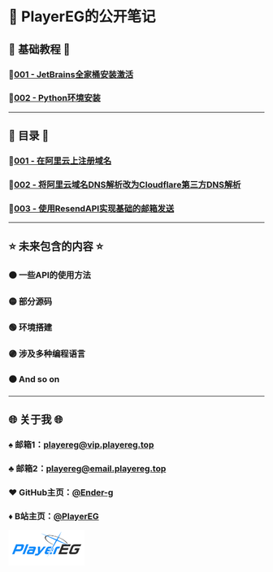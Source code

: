 # 💫 PlayerEG的公开笔记

## 🔷 基础教程 🔷

### 🔹[001 - JetBrains全家桶安装激活](MD/foundation/001%20-%20JetBrains全家桶安装激活.md)

### 🔹[002 - Python环境安装](MD/foundation/002%20-%20Python环境安装.md)

---

## 🔶 目录 🔶

### 🔸[001 - 在阿里云上注册域名](MD/001%20-%20在阿里云上注册域名.md)

### 🔸[002 - 将阿里云域名DNS解析改为Cloudflare第三方DNS解析](MD/002%20-%20将阿里云域名DNS解析改为Cloudflare第三方DNS解析.md)

### 🔸[003 - 使用ResendAPI实现基础的邮箱发送](MD/003%20-%20使用ResendAPI实现基础的邮箱发送.md)

---

## ⭐ 未来包含的内容 ⭐

### 🟠 一些API的使用方法

### 🟡 部分源码

### 🟢 环境搭建

### 🟣 涉及多种编程语言

### 🟤 And so on

---

## 🌐 关于我 🌐

### ♠️ 邮箱1：<playereg@vip.playereg.top>

### ♣️ 邮箱2：<playereg@email.playereg.top>

### ♥️ GitHub主页：[@Ender-g](https://github.com/ender-g)

### ♦️ B站主页：[@PlayerEG](https://space.bilibili.com/520500365)

<img src="./img/mylogo.png" width="150" alt="Logo Image">
